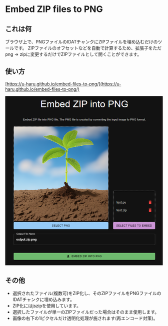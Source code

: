 # Embed ZIP files to PNG

## これは何

ブラウザ上で、PNGファイルのIDATチャンクにZIPファイルを埋め込むだけのツールです。
ZIPファイルのオフセットなどを自動で計算するため、拡張子をただpng -> zipに変更するだけでZIPファイルとして開くことができます。

## 使い方

[https://u-haru.github.io/embed-files-to-png/](https://u-haru.github.io/embed-files-to-png/)

![usage](./usage.png)

## その他

- 選択されたファイル(複数可)をZIP化し、そのZIPファイルをPNGファイルのIDATチャンクに埋め込みます。
- ZIP化にはjszipを使用しています。
- 選択したファイルが単一のZIPファイルだった場合はそのまま使用します。
- 画像の右下の1ピクセルだけ透明化処理が施されます(再エンコード対策)。